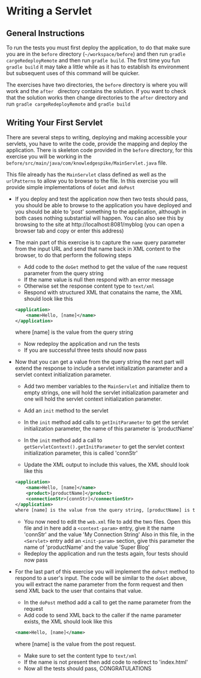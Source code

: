 # Writing a Servlet

## General Instructions

To run the tests you must first deploy the application, to do that make sure you are in the `before` directory (`~/workspace/before`) and then run `gradle cargeRedeployRemote` and then run `gradle build`. The first time you fun `gradle build` it may take a little while as it has to establish its environment but subsequent uses of this command will be quicker.

The exercises have two directories, the `before` directory is where you will work and the `after ` directory contains the solution. If you want to check that the solution works then change directories to the `after` directory and run `gradle cargeRedeployRemote` and `gradle build`

## Writing Your First Servlet

There are several steps to writing, deploying and making accessible your servlets, you have to write the code, provide the mapping and deploy the application. There is skeleton code provided in the `before` directory, for this exercise you will be working in the `before/src/main/java/com/knowledgespike/MainServlet.java` file.

This file already has the `MainServlet` class defined as well as the `urlPatterns` to allow you to browse to the file. In this exercise you will provide simple implementations of `doGet` and `doPost`

+ If you deploy and test the application now then two tests should pass, you should be able to browse to the application you have deployed and you should be able to 'post' something to the application, although in both cases nothing substantial will happen. You can also see this by browsing to the site at http://localhost:8081/myblog (you can open a browser tab and copy or enter this address)

+ The main part of this exercise is to capture the `name` query parameter from the input URL and send that name back in XML content to the browser, to do that perform the following steps

    +  Add code to the `doGet` method to get the value of the `name` request parameter from the query string
    + If the name value is null then respond with an error message
    + Otherwise set the response content type to `text/xml`
    + Respond with structured XML that conatains the name, the XML should look like this
    ```xml
    <application>
        <name>Hello, [name]</name>
    </application>
    ```
    where [name] is the value from the query string

    + Now redeploy the application and run the tests
    + If you are successful three tests should now pass

+ Now that you can get a value from the query string the next part will extend the response to include a servlet initialization parameter and a servlet context initialization parameter.
    + Add two member variables to the `MainServlet` and initialize them to empty strings, one will hold the servlet initialization parameter and one will hold the servlet context initialization parameter.

    + Add an `init` method to the servlet

    + In the `init` method add calls to `getInitParameter` to get the servlet initialization parameter, the name of this parameter is 'productName'

    + In the `init` method add a call to `getServletContext().getInitParameter` to get the servlet context initialization parameter, this is called 'connStr'

    + Update the XML output to include this values, the XML should look like this
    ```xml
    <application>
        <name>Hello, [name]</name>
        <product>[productName]</product>
        <connectionStr>[connStr]</connectionStr>
    </application>
    where [name] is the value from the query string, [productName] is the value of the servlet initialization parameter and [connStr] is value of the servlet context initialization parameter.
    
    ```
    + You now need to edit the `web.xml` file to add the two files.
    Open this file and in here add a `<context-param>` entry, give it the name 'connStr' and the value 'My Connection String'
    Also in this file, in the `<Servlet>` entry add an `<init-param>` section, give this parameter the name of 'productName' and the value 'Super Blog'
    + Redeploy the application and run the tests again, four tests should now pass

+ For the last part of this exercise you will implement the `doPost` method to respond to a user's input. The code will be similar to the `doGet` above, you will extract the name parameter from the form request and then send XML back to the user that contains that value.

    + In the `doPost` method add a call to get the name parameter from the request
    + Add code to send XML back to the caller if the name parameter exists, the XML should look like this
    ```xml
    <name>Hello, [name]</name>
    ```
    where [name] is the value from the post request.
    + Make sure to set the content type to `text/xml`
    + If the name is not present then add code to redirect to 'index.html'
    + Now all the tests should pass, CONGRATULATIONS